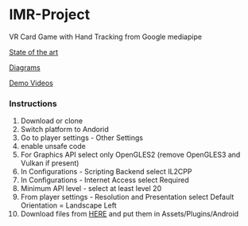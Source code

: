 # IMR-Project

VR Card Game with Hand Tracking from Google mediapipe

[State of the art](https://docs.google.com/document/d/1cLtgs91lIk7X3x6KeSVk1Dz6ZBXcBMvxHz38YF9XC3U/edit?usp=sharing)

[Diagrams](https://docs.google.com/document/d/1F_qM_PD-cV0l2FH6opfK4cXf99TEX4qFkmQRG7E9zBQ/edit?usp=sharing)

[Demo Videos](https://drive.google.com/drive/folders/1oG69jceuNKmv3z9TqtxY999Bte_gYzq0?usp=sharing)

### Instructions
1. Download or clone
2. Switch platform to Andorid
3. Go to player settings - Other Settings
4. enable unsafe code
5. For Graphics API select only OpenGLES2 (remove OpenGLES3 and Vulkan if present)
6. In Configurations - Scripting Backend select IL2CPP 
7. In Configurations - Internet Access select Required
8. Minimum API level - select at least level 20
9. From player settings - Resolution and Presentation select Default Orientation = Landscape Left
10. Download files from [HERE](https://drive.google.com/drive/folders/1VxySip6oIbc8r-wKr0a1e-31ek9ycdF7?usp=sharing) and put them in Assets/Plugins/Android
